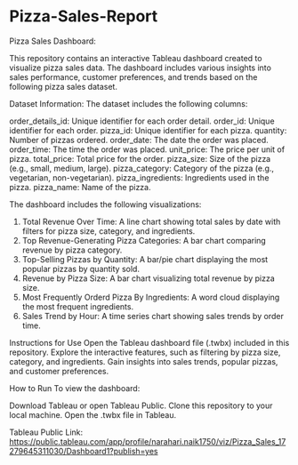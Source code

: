 # Pizza-Sales-Report

Pizza Sales Dashboard:

This repository contains an interactive Tableau dashboard created to visualize pizza sales data. The dashboard includes various insights into sales performance, customer preferences, and trends based on the following pizza sales dataset.

Dataset Information: The dataset includes the following columns:

order_details_id: Unique identifier for each order detail.
order_id: Unique identifier for each order.
pizza_id: Unique identifier for each pizza.
quantity: Number of pizzas ordered.
order_date: The date the order was placed.
order_time: The time the order was placed.
unit_price: The price per unit of pizza.
total_price: Total price for the order.
pizza_size: Size of the pizza (e.g., small, medium, large).
pizza_category: Category of the pizza (e.g., vegetarian, non-vegetarian).
pizza_ingredients: Ingredients used in the pizza.
pizza_name: Name of the pizza.

The dashboard includes the following visualizations:
1. Total Revenue Over Time: A line chart showing total sales by date with filters for pizza size, category, and ingredients.
2. Top Revenue-Generating Pizza Categories: A bar chart comparing revenue by pizza category.
3. Top-Selling Pizzas by Quantity: A bar/pie chart displaying the most popular pizzas by quantity sold.
4. Revenue by Pizza Size: A bar chart visualizing total revenue by pizza size.
5. Most Frequently Orderd Pizza By Ingredients: A word cloud displaying the most frequent ingredients.
6. Sales Trend by Hour: A time series chart showing sales trends by order time.
   
Instructions for Use
Open the Tableau dashboard file (.twbx) included in this repository.
Explore the interactive features, such as filtering by pizza size, category, and ingredients.
Gain insights into sales trends, popular pizzas, and customer preferences.

How to Run To view the dashboard:

Download Tableau or open Tableau Public.
Clone this repository to your local machine.
Open the .twbx file in Tableau.

Tableau Public Link: https://public.tableau.com/app/profile/narahari.naik1750/viz/Pizza_Sales_17279645311030/Dashboard1?publish=yes

